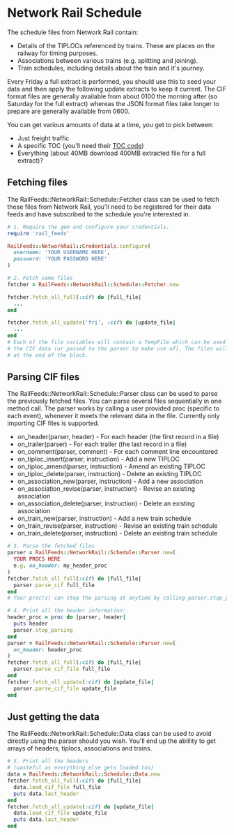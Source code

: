 # Network Rail Schedule

The schedule files from Network Rail contain:

  * Details of the TIPLOCs referenced by trains.
    These are places on the railway for timing purposes.
  * Associations between various trains (e.g. splitting and joining).
  * Train schedules, including details about the train and it's journey.

Every Friday a full extract is performed, you should use this to seed your data and then
apply the following update extracts to keep it current. The CIF format files are generally
available from about 0100 the morning after (so Saturday for the full extract) whereas the
JSON format files take longer to prepare are generally available from 0600.

You can get various amounts of data at a time, you get to pick between:
  * Just freight traffic
  * A specific TOC (you'll need their [TOC code](https://wiki.openraildata.com/index.php/TOC_Codes))
  * Everything (about 40MB download 400MB extracted file for a full extract)?


## Fetching files

The RailFeeds::NetworkRail::Schedule::Fetcher class can be used to fetch these files
from Network Rail, you'll need to be registered for their data feeds and have
subscribed to the schedule you're interested in.

``` ruby
# 1. Require the gem and configure your credentials.
require 'rail_feeds'

RailFeeds::NetworkRail::Credentials.configure(
  username: 'YOUR USERNAME HERE',
  password: 'YOUR PASSWORD HERE'
)

# 2. Fetch some files
fetcher = RailFeeds::NetworkRail::Schedule::Fetcher.new

fetcher.fetch_all_full(:cif) do |full_file|
  ...
end

fetcher.fetch_all_update('fri', :cif) do |update_file|
  ...
end
# Each of the file variables will contain a TempFile which can be used to read
# the CIF data (or passed to the parser to make use of). The files will be deleted
# at the end of the block.
```


## Parsing CIF files

The RailFeeds::NetworkRail::Schedule::Parser class can be used to
parse the previously fetched files. You can parse several files
sequentially in one method call. The parser works by calling a
user provided proc (specific to each event), whenever it meets
the relevant data in the file. Currently only importing CIF files
is supported.

  * on_header(parser, header) - For each header (the first record in a file)
  * on_trailer(parser) - For each trailer (the last record in a file)
  * on_comment(parser, comment) - For each comment line encountered
  * on_tiploc_insert(parser, instruction) - Add a new TIPLOC
  * on_tiploc_amend(parser, instruction) - Amend an existing TIPLOC
  * on_tiploc_delete(parser, instruction) - Delete an existing TIPLOC
  * on_association_new(parser, instruction) - Add a new association
  * on_association_revise(parser, instruction) - Revise an existing association
  * on_association_delete(parser, instruction) - Delete an existing association
  * on_train_new(parser, instruction) - Add a new train schedule
  * on_train_revise(parser, instruction) - Revise an existing train schedule
  * on_train_delete(parser, instruction) - Delete an existing train schedule

``` ruby
# 3. Parse the fetched files
parser = RailFeeds::NetworkRail::Schedule::Parser.new(
  YOUR PROCS HERE
  e.g. on_header: my_header_proc
)
fetcher.fetch_all_full(:cif) do |full_file|
  parser.parse_cif full_file
end
# Your proc(s) can stop the parsing at anytime by calling parser.stop_parsing

# 4. Print all the header information:
header_proc = proc do |parser, header|
  puts header
  parser.stop_parsing
end
parser = RailFeeds::NetworkRail::Schedule::Parser.new(
  on_header: header_proc
)
fetcher.fetch_all_full(:cif) do |full_file|
  parser.parse_cif_file full_file
end
fetcher.fetch_all_update(:cif) do |update_file|
  parser.parse_cif_file update_file
end
```


## Just getting the data
The RailFeeds::NetworkRail::Schedule::Data class can be used to avoid
directly using the parser should you wish. You'll end up the abillity
to get arrays of headers, tiplocs, associations and trains.

``` ruby
# 5. Print all the headers
# (wasteful as everything else gets loaded too)
data = RailFeeds::NetworkRail::Schedule::Data.new
fetcher.fetch_all_full(:cif) do |full_file|
  data.load_cif_file full_file
  puts data.last_header
end
fetcher.fetch_all_update(:cif) do |update_file|
  data.load_cif_file update_file
  puts data.last_header
end
```
